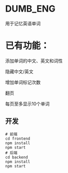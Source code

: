 # DUMB_ENG
用于记忆英语单词
# 已有功能：

添加单词的中文、英文和词性

隐藏中文/英文

增加单词标记次数

翻页

每页至多显示10个单词

## 开发

```
# 前端
cd frontend
npm install
npm start
# 后端
cd backend
npm install
npm start
```

